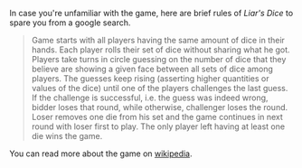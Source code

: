 
In case you're unfamiliar with the game, here are brief rules of *Liar's Dice* to spare you from a google search.

> Game starts with all players having the same amount of dice in their hands. Each player rolls their set of dice without sharing what he got. Players take turns in circle guessing on the number of dice that they believe are showing a given face between all sets of dice among players. The guesses keep rising (asserting higher quantities or values of the dice) until one of the players challenges the last guess. If the challenge is successful, i.e. the guess was indeed wrong, bidder loses that round, while otherwise, challenger loses the round. Loser removes one die from his set and the game continues in next round with loser first to play. The only player left having at least one die wins the game.

You can read more about the game on [wikipedia](https://en.wikipedia.org/wiki/Liar%27s_dice).
